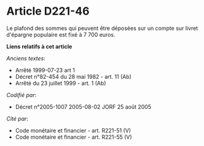 # Article D221-46

Le plafond des sommes qui peuvent être déposées sur un compte sur livret d'épargne populaire est fixé à 7 700 euros.

**Liens relatifs à cet article**

_Anciens textes_:

  - Arrêté 1999-07-23 art 1
  - Décret n°82-454 du 28 mai 1982 - art. 11 (Ab)
  - Arrêté du 23 juillet 1999 - art. 1 (Ab)

_Codifié par_:

  - Décret n°2005-1007 2005-08-02 JORF 25 août 2005

_Cité par_:

  - Code monétaire et financier - art. R221-51 (V)
  - Code monétaire et financier - art. R221-55 (V)
